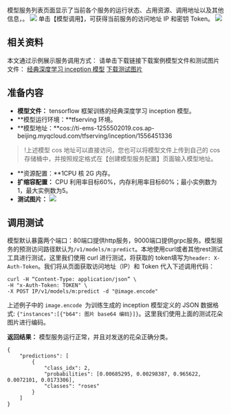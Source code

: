 
模型服务列表页面显示了当前各个服务的运行状态、占用资源、调用地址以及其他信息，。
![](https://main.qcloudimg.com/raw/dfe11a2e277db8e307bc3ffbe2d5470a.png)
单击【模型调用】，可获得当前服务的访问地址 IP 和密钥 Token。
![](https://main.qcloudimg.com/raw/02af42f7c9fca5fabf8e39f04661458c.jpg)
##  相关资料
本文通过示例展示服务调用方式：
请单击下载链接下载案例模型文件和测试图片文件：
[经典深度学习 inception 模型](http://ti-ems-1255502019.cosbj.myqcloud.com/tfserving/inception/1556451336.zip)
[下载测试图片](http://ti-ems-1255502019.cosbj.myqcloud.com/tfserving/inception/image.encode)
## 准备内容
- **模型文件：** tensorflow 框架训练的经典深度学习 inception 模型。
- **模型运行环境：**tfserving 环境。
- **模型地址：**cos://ti-ems-1255502019.cos.ap-beijing.myqcloud.com/tfserving/inception/1556451336
>!上述模型 cos 地址可以直接访问，您也可以将模型文件上传到自己的 cos 存储桶中，并按照规定格式在【创建模型服务配置】页面输入模型地址。
- **资源配置：**1CPU 核 2G 内存。
- **扩缩容配置：** CPU 利用率目标60%，内存利用率目标60%；最小实例数为1，最大实例数为5。
- **测试图片：**
![](https://main.qcloudimg.com/raw/dbb0911e259a608ff11f1481ca210bcc.jpg)
## 调用测试
 模型默认暴露两个端口：80端口提供http服务，9000端口提供grpc服务。模型服务的预测访问路径默认为`/v1/models/m:predict`。本地使用curl或者其他rest测试工具进行测试，这里我们使用 curl 进行测试，将获取的 token填写为`header: X-Auth-Token`。我们将从页面获取访问地址（IP）和 Token 代入下述调用代码：
```
curl -H “Content-Type: application/json” \
-H "x-Auth-Token: TOKEN" \
-X POST IP/v1/models/m:predict -d "@image.encode"
```
上述例子中的 `image.encode `为训练生成的 inception 模型定义的 JSON 数据格式:
`{"instances":[{"b64": 图片 base64 编码}]}`。这里我们使用上面的测试花朵图片进行编码。

**返回结果：**
模型服务运行正常，并且对发送的花朵正确分类。
```
{
    "predictions": [
        {
            "class_idx": 2,
            "probabilities": [0.00685295, 0.00298387, 0.965622, 0.0072101, 0.0173306],
            "classes": "roses"
        }
    ]
}
```
